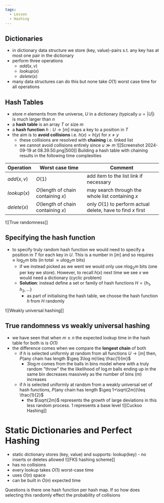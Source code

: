 ```yaml
---
tags:
  - Lesson
  - Hashing
---
```

## Dictionaries
- in dictionary data structure we store (key, value)-pairs s.t. any key has at most one pair in the dictionary 
- perform three operations
	- $add(x,v)$ 
	- $lookup(x)$
	- $delete(x)$
- many data structures can do this but none take $O(1)$ worst case time for all operations
## Hash Tables
- store $n$ elements from the universe, $U$ in a dictionary (typically $u=|U|)$ is much larger than $n$
- a **hash table** is an array $T$ or size $m$
- a **hash function** $h:U \to [m]$ maps a key to a position in $T$
- the aim is to **avoid collisions** i.e. $h(x) = h(y)$ for $x \neq y$ 
	- these collisions are resolved with **chaining** i.e. linked list
	- we cannot avoid collisions entirely since $u \gg m$ 
![[Screenshot 2024-09-19 at 08.39.50.png|500]]
Building a hash table with chaining results in the following time complexities

| Operation   | Worst case time                     | Comment                                                      |
| ----------- | ----------------------------------- | ------------------------------------------------------------ |
| $add(x,v)$  | $O(1)$                              | add item to the list link if necessary                       |
| $lookup(x)$ | $O($length of chain containing $x)$ | may search through the whole list containing $x$             |
| $delete(x)$ | $O($length of chain containing $x)$ | only $O(1)$ to perform actual delete, have to find $x$ first |
![[True randomness]]
## Specifying the hash function
- to specify truly random hash function we would need to specify a position in $T$ for each key in $U$. This is a number in $[m]$ and so requires $\approx \log_{2}m$ bits (in total $\approx u \log_{2}m$ bits)
	- if we instead picked as we went we would only use $n \log_{2}m$ bits (one per key we store). However, to recall $h(x)$ next time we see $x$ we would need a dictionary (cyclic problem)
	- **Solution**: instead define a set or family of hash functions $H=\{h_{1},h_{2},...\}$
		- as part of initialising the hash table, we choose the hash function $h$ from $H$ randomly

![[Weakly universal hashing]]
## True randomness vs weakly universal hashing
- we have seen that when $m \geq n$ the expected lookup time in the hash table for both is is $O(1)$
- the difference comes when we compare the **longest chain** of both
	- if $h$ is selected uniformly at random from all functions $U\to [m]$ then, $P($any chain has length $\geq 3\log m)\leq \frac{1}{m}$
		- $3\log m$ comes from the balls in bins model where with a truly random "throw" the the likelihood of $\log m$ balls ending up in the same bin decreases massively as the number of bins ($m$) increases
	- if $h$ is selected uniformly at random from a weakly universal set of hash functions, $P($any chain has length $\geq 1+\sqrt{2m})\leq \frac{1}{2}$
		- the $\sqrt{2m}$ represents the growth of large deviations in this less random process. $1$ represents a base level
![[Cuckoo Hashing]]
# Static Dictionaries and Perfect Hashing
- static dictionary stores (key, value) and supports: lookup(key) - no inserts or deletes allowed
![[FKS hashing scheme]]
- has no collisions 
- every lookup takes $O(1)$ worst-case time
- uses $O(n)$ space
- can be built in $O(n)$ expected time



Questions
is there one hash function per hash map. If so how does selecting this randomly effect the probability of collisions